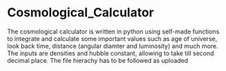 # Cosmological_Calculator
The cosmological calculator is written in python using self-made functions to integrate and calculate some important values such as age of universe, look back time, distance (angular diamter and luminosity) and much more. The inputs are densities and hubble constant, allowing to take till second decimal place. The file hierachy has to be followed as uploaded
